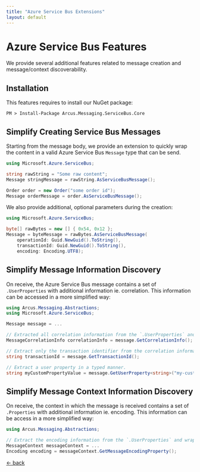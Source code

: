 ```yaml
---
title: "Azure Service Bus Extensions"
layout: default
---
```


# Azure Service Bus Features

We provide several additional features related to message creation and message/context discoverability.

## Installation

This features requires to install our NuGet package:

```shell
PM > Install-Package Arcus.Messaging.ServiceBus.Core
```

## Simplify Creating Service Bus Messages

Starting from the message body, we provide an extension to quickly wrap the content in a valid Azure Service Bus `Message` type that can be send.

```csharp
using Microsoft.Azure.ServiceBus;

string rawString = "Some raw content";
Message stringMessage = rawString.AsServiceBusMessage();

Order order = new Order("some order id");
Message orderMessage = order.AsServiceBusMessage();
```

We also provide additional, optional parameters during the creation:

```csharp
using Microsoft.Azure.ServiceBus;

byte[] rawBytes = new [] { 0x54, 0x12 };
Message = byteMessage = rawBytes.AsServiceBusMessage(
    operationId: Guid.NewGuid().ToString(),
    transactionId: Guid.NewGuid().ToString(),
    encoding: Encoding.UTF8);
```

## Simplify Message Information Discovery

On receive, the Azure Service Bus message contains a set of `.UserProperties` with additional information ie. correlation.
This information can be accessed in a more simplified way:

```csharp
using Arcus.Messaging.Abstractions;
using Microsoft.Azure.ServiceBus;

Message message = ...

// Extracted all correlation information from the `.UserProperties` and wrapped inside a valid correlation type.
MessageCorrelationInfo correlationInfo = message.GetCorrelationInfo();

// Extract only the transaction identifier from the correlation information.
string transactionId = message.GetTransactionId();

// Extract a user property in a typed manner.
string myCustomPropertyValue = message.GetUserProperty<string>("my-custom-property-key");
```

## Simplify Message Context Information Discovery

On receive, the context in which the message is received contains a set of `.Properties` with additional information ie. encoding.
This information can be access in a more simplified way:

```csharp
using Arcus.Messaging.Abstractions;

// Extract the encoding information from the `.UserProperties` and wrapped inside a valid `Encoding` type.
MessageContext messageContext = ...
Encoding encoding = messageContext.GetMessageEncodingProperty();
```

[&larr; back](/)